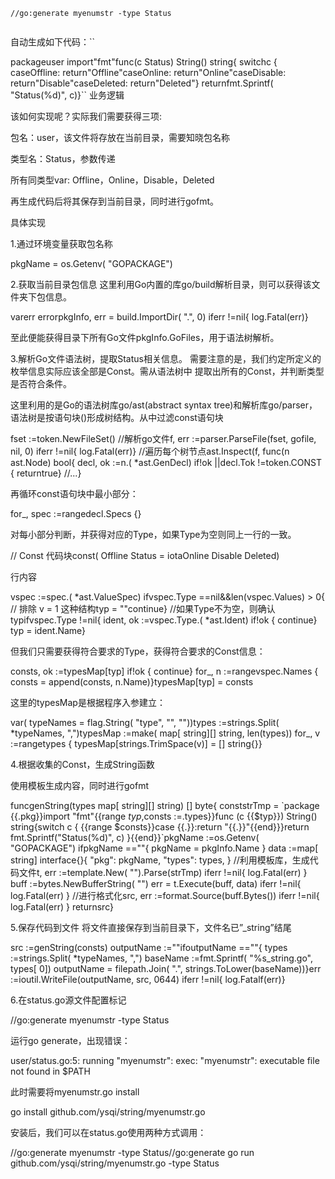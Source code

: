 

```
//go:generate myenumstr -type Status

```



```

```


自动生成如下代码：``

packageuser import"fmt"func\(c Status\) String\(\) string{ switchc { caseOffline: return"Offline"caseOnline: return"Online"caseDisable: return"Disable"caseDeleted: return"Deleted"} returnfmt.Sprintf\( "Status\(%d\)", c\)}`` 业务逻辑



该如何实现呢？实际我们需要获得三项:



包名：user，该文件将存放在当前目录，需要知晓包名称



类型名：Status，参数传递



所有同类型var: Offline，Online，Disable，Deleted



再生成代码后将其保存到当前目录，同时进行gofmt。



具体实现



1.通过环境变量获取包名称



pkgName = os.Getenv\( "GOPACKAGE"\)



2.获取当前目录包信息 这里利用Go内置的库go/build解析目录，则可以获得该文件夹下包信息。



varerr errorpkgInfo, err = build.ImportDir\( ".", 0\) iferr !=nil{ log.Fatal\(err\)}



至此便能获得目录下所有Go文件pkgInfo.GoFiles，用于语法树解析。



3.解析Go文件语法树，提取Status相关信息。 需要注意的是，我们约定所定义的枚举信息实际应该全部是Const。需从语法树中 提取出所有的Const，并判断类型是否符合条件。



这里利用的是Go的语法树库go/ast\(abstract syntax tree\)和解析库go/parser，语法树是按语句块\(\)形成树结构。从中过滤const语句块



fset :=token.NewFileSet\(\) //解析go文件f, err :=parser.ParseFile\(fset, gofile, nil, 0\) iferr !=nil{ log.Fatal\(err\)} //遍历每个树节点ast.Inspect\(f, func\(n ast.Node\) bool{ decl, ok :=n.\( \*ast.GenDecl\) if!ok \|\|decl.Tok !=token.CONST { returntrue} //...}



再循环const语句块中最小部分：



for\_, spec :=rangedecl.Specs {}



对每小部分判断，并获得对应的Type，如果Type为空则同上一行的一致。



// Const 代码块const\( Offline Status = iotaOnline Disable Deleted\)



行内容



vspec :=spec.\( \*ast.ValueSpec\) ifvspec.Type ==nil&&len\(vspec.Values\) &gt; 0{ // 排除 v = 1 这种结构typ = ""continue} //如果Type不为空，则确认typifvspec.Type !=nil{ ident, ok :=vspec.Type.\( \*ast.Ident\) if!ok { continue} typ = ident.Name}



但我们只需要获得符合要求的Type，获得符合要求的Const信息：



consts, ok :=typesMap\[typ\] if!ok { continue} for\_, n :=rangevspec.Names { consts = append\(consts, n.Name\)}typesMap\[typ\] = consts



这里的typesMap是根据程序入参建立：



var\( typeNames = flag.String\( "type", "", ""\)\)types :=strings.Split\( \*typeNames, ","\)typesMap :=make\( map\[ string\]\[\] string, len\(types\)\) for\_, v :=rangetypes { typesMap\[strings.TrimSpace\(v\)\] = \[\] string{}}



4.根据收集的Const，生成String函数



使用模板生成内容，同时进行gofmt



funcgenString\(types map\[ string\]\[\] string\) \[\] byte{ conststrTmp = \`package {{.pkg}}import "fmt"{{range $typ,$consts :=.types}}func \(c {{$typ}}\) String\(\) string{switch c { {{range $consts}}case {{.}}:return "{{.}}"{{end}}}return fmt.Sprintf\("Status\(%d\)", c\) }{{end}}\`pkgName :=os.Getenv\( "GOPACKAGE"\) ifpkgName ==""{ pkgName = pkgInfo.Name } data :=map\[ string\] interface{}{ "pkg": pkgName, "types": types, } //利用模板库，生成代码文件t, err :=template.New\( ""\).Parse\(strTmp\) iferr !=nil{ log.Fatal\(err\) } buff :=bytes.NewBufferString\( ""\) err = t.Execute\(buff, data\) iferr !=nil{ log.Fatal\(err\) } //进行格式化src, err :=format.Source\(buff.Bytes\(\)\) iferr !=nil{ log.Fatal\(err\) } returnsrc}



5.保存代码到文件 将文件直接保存到当前目录下，文件名已”\_string”结尾



src :=genString\(consts\) outputName :=""ifoutputName ==""{ types :=strings.Split\( \*typeNames, ","\) baseName :=fmt.Sprintf\( "%s\_string.go", types\[ 0\]\) outputName = filepath.Join\( ".", strings.ToLower\(baseName\)\)}err :=ioutil.WriteFile\(outputName, src, 0644\) iferr !=nil{ log.Fatalf\(err\)}



6.在status.go源文件配置标记



//go:generate myenumstr -type Status



运行go generate，出现错误：



user/status.go:5: running "myenumstr": exec: "myenumstr": executable file not found in $PATH



此时需要将myenumstr.go install



go install github.com/ysqi/string/myenumstr.go



安装后，我们可以在status.go使用两种方式调用：



//go:generate myenumstr -type Status//go:generate go run github.com/ysqi/string/myenumstr.go -type Status

